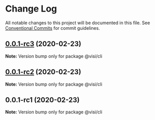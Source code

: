 # Change Log

All notable changes to this project will be documented in this file.
See [Conventional Commits](https://conventionalcommits.org) for commit guidelines.

## [0.0.1-rc3](https://github.com/visible/visible/compare/v0.0.1-rc2...v0.0.1-rc3) (2020-02-23)

**Note:** Version bump only for package @visi/cli





## [0.0.1-rc2](https://github.com/visible/visible/compare/v0.0.1-rc1...v0.0.1-rc2) (2020-02-23)

**Note:** Version bump only for package @visi/cli





## 0.0.1-rc1 (2020-02-23)

**Note:** Version bump only for package @visi/cli
